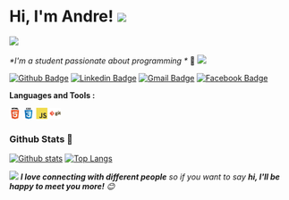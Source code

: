 # Hi, I'm Andre!  <img src="https://www.alura.com.br/artigos/assets/hello-world-em-varias-linguagens/imagem1.gif"></h2>


<img  src="https://camo.githubusercontent.com/cae12fddd9d6982901d82580bdf321d81fb299141098ca1c2d4891870827bf17/68747470733a2f2f6d69726f2e6d656469756d2e636f6d2f6d61782f313336302f302a37513379765349765f7430696f4a2d5a2e676966">

_*I'm a student passionate about programming *_ 🍁
<img src="https://media.giphy.com/media/WUlplcMpOCEmTGBtBW/giphy.gif" width="30"> 


[![Github Badge](https://img.shields.io/badge/-Github-000?style=flat-square&logo=Github&logoColor=white&link=https://github.com/AndreSVyeyra)](https://github.com/AndreSVyeyra)
[![Linkedin Badge](https://img.shields.io/badge/-LinkedIn-blue?style=flat-square&logo=Linkedin&logoColor=white&link=https://www.linkedin.com/in/andre-vyeyra/)](https://www.linkedin.com/in/andre-vyeyra/)
[![Gmail Badge](https://img.shields.io/badge/-Gmail-c14438?style=flat-square&logo=Gmail&logoColor=white&link=mailto:contato.andrevieira19992018@gmail.com)](mailto:contato.andrevieira19992018@gmail.com)
[![Facebook Badge](https://img.shields.io/badge/-Facebook-3b5998?style=flat-square&labelColor=3b5998&logo=facebook&logoColor=white&link=https://www.facebook.com/andregonzagadossantosvieira.dossantos/)](https://www.facebook.com/andregonzagadossantosvieira.dossantos/)


**Languages and Tools  :**


<code><img height="20" src="https://raw.githubusercontent.com/github/explore/80688e429a7d4ef2fca1e82350fe8e3517d3494d/topics/html/html.png"></code>
<code><img height="20" src="https://raw.githubusercontent.com/github/explore/80688e429a7d4ef2fca1e82350fe8e3517d3494d/topics/css/css.png"></code>
<code><img height="20" src="https://raw.githubusercontent.com/github/explore/80688e429a7d4ef2fca1e82350fe8e3517d3494d/topics/javascript/javascript.png"></code>
<code><img height="20" src="https://raw.githubusercontent.com/github/explore/80688e429a7d4ef2fca1e82350fe8e3517d3494d/topics/git/git.png"></code>








### Github Stats 🔣
[![Github stats](https://github-readme-stats.vercel.app/api?username=AndreSVyeyra&show_icons=true&count_private=true&hide=issues&title_color=015565&text_color=43a699&icon_color=c9341c&bg_color=e7eef4)](https://github.com/AndreSVyeyra)
[![Top Langs](https://github-readme-stats.vercel.app/api/top-langs/?username=AndreSVyeyra&layout=compact&title_color=015565&text_color=43a699&icon_color=c9341c&bg_color=e7eef4)](https://github.com/AndreSVyeyra)





<img src="https://media.giphy.com/media/LnQjpWaON8nhr21vNW/giphy.gif" width="60"> <em><b>I love connecting with different people</b> so if you want to say <b>hi, I'll be happy to meet you more!</b> 😊</em>




